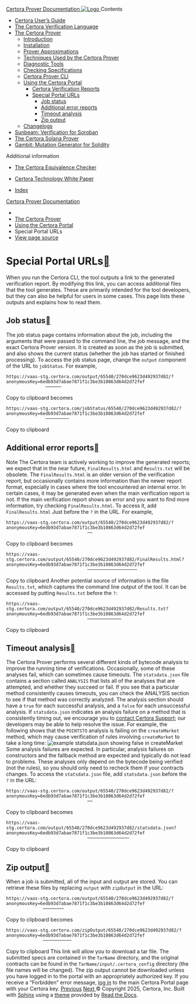 [ Certora Prover Documentation ![Logo](https://docs.certora.com/en/latest/_static/Certora_Logo_Black.svg) ](https://docs.certora.com/en/latest/index.html)
Contents
  * [Certora User’s Guide](https://docs.certora.com/en/latest/docs/user-guide/index.html)
  * [The Certora Verification Language](https://docs.certora.com/en/latest/docs/cvl/index.html)
  * [The Certora Prover](https://docs.certora.com/en/latest/docs/prover/index.html)
    * [Introduction](https://docs.certora.com/en/latest/docs/prover/intro.html)
    * [Installation](https://docs.certora.com/en/latest/docs/user-guide/install.html)
    * [Prover Approximations](https://docs.certora.com/en/latest/docs/prover/approx/index.html)
    * [Techniques Used by the Certora Prover](https://docs.certora.com/en/latest/docs/prover/techniques/index.html)
    * [Diagnostic Tools](https://docs.certora.com/en/latest/docs/prover/diagnosis/index.html)
    * [Checking Specifications](https://docs.certora.com/en/latest/docs/prover/checking/index.html)
    * [Certora Prover CLI](https://docs.certora.com/en/latest/docs/prover/cli/index.html)
    * [Using the Certora Portal](https://docs.certora.com/en/latest/docs/prover/portal/using.html)
      * [Certora Verification Reports](https://docs.certora.com/en/latest/docs/prover/portal/report.html)
      * [Special Portal URLs](https://docs.certora.com/en/latest/docs/prover/portal/secrets.html)
        * [Job status](https://docs.certora.com/en/latest/docs/prover/portal/secrets.html#job-status)
        * [Additional error reports](https://docs.certora.com/en/latest/docs/prover/portal/secrets.html#additional-error-reports)
        * [Timeout analysis](https://docs.certora.com/en/latest/docs/prover/portal/secrets.html#timeout-analysis)
        * [Zip output](https://docs.certora.com/en/latest/docs/prover/portal/secrets.html#zip-output)
    * [Changelogs](https://docs.certora.com/en/latest/docs/prover/changelog/index.html)
  * [Sunbeam: Verification for Soroban](https://docs.certora.com/en/latest/docs/sunbeam/index.html)
  * [The Certora Solana Prover](https://docs.certora.com/en/latest/docs/solana/index.html)
  * [Gambit: Mutation Generator for Solidity](https://docs.certora.com/en/latest/docs/gambit/index.html)


Additional information
  * [The Certora Equivalence Checker](https://docs.certora.com/en/latest/docs/equiv-check/index.html)
  * [Certora Technology White Paper](https://docs.certora.com/en/latest/docs/whitepaper/index.html)


  * [Index](https://docs.certora.com/en/latest/genindex.html)


[Certora Prover Documentation](https://docs.certora.com/en/latest/index.html)
  * [](https://docs.certora.com/en/latest/index.html)
  * [The Certora Prover](https://docs.certora.com/en/latest/docs/prover/index.html)
  * [Using the Certora Portal](https://docs.certora.com/en/latest/docs/prover/portal/using.html)
  * Special Portal URLs
  * [ View page source](https://docs.certora.com/en/latest/_sources/docs/prover/portal/secrets.md.txt)


# Special Portal URLs[](https://docs.certora.com/en/latest/docs/prover/portal/secrets.html#special-portal-urls "Link to this heading")
When you run the Certora CLI, the tool outputs a link to the generated verification report. By modifying this link, you can access additional files that the tool generates. These are primarily intended for the tool developers, but they can also be helpful for users in some cases. This page lists these outputs and explains how to read them.
## Job status[](https://docs.certora.com/en/latest/docs/prover/portal/secrets.html#job-status "Link to this heading")
The job status page contains information about the job, including the arguments that were passed to the command line, the job message, and the exact Certora Prover version. It is created as soon as the job is submitted, and also shows the current status (whether the job has started or finished processing).
To access the job status page, change the `output` component of the URL to `jobStatus`. For example,
```
https://vaas-stg.certora.com/output/65540/270dce9623d492937d82/?anonymousKey=6edb93d7abae7871f1c3be3b10863d64d2d72fef
               ──────

```
Copy to clipboard
becomes
```
https://vaas-stg.certora.com/jobStatus/65540/270dce9623d492937d82/?anonymousKey=6edb93d7abae7871f1c3be3b10863d64d2d72fef
               ─────────

```
Copy to clipboard
## Additional error reports[](https://docs.certora.com/en/latest/docs/prover/portal/secrets.html#additional-error-reports "Link to this heading")
Note
The Certora team is actively working to improve the generated reports; we expect that in the near future, `FinalResults.html` and `Results.txt` will be obsolete.
The `FinalResults.html` is an older version of the verification report, but occasionally contains more information than the newer report format, especially in cases where the tool encountered an internal error. In certain cases, it may be generated even when the main verification report is not.
If the main verification report shows an error and you want to find more information, try checking `FinalResults.html`. To access it, add `FinalResults.html` Just before the `?` in the URL. For example,
```
https://vaas-stg.certora.com/output/65540/270dce9623d492937d82/?anonymousKey=6edb93d7abae7871f1c3be3b10863d64d2d72fef
                               ──

```
Copy to clipboard
becomes
```
https://vaas-stg.certora.com/output/65540/270dce9623d492937d82/FinalResults.html?anonymousKey=6edb93d7abae7871f1c3be3b10863d64d2d72fef
                               ───────────────────

```
Copy to clipboard
Another potential source of information is the file `Results.txt`, which captures the command line output of the tool. It can be accessed by putting `Results.txt` before the `?`:
```
https://vaas-stg.certora.com/output/65540/270dce9623d492937d82/Results.txt?anonymousKey=6edb93d7abae7871f1c3be3b10863d64d2d72fef
                               ─────────────

```
Copy to clipboard
## Timeout analysis[](https://docs.certora.com/en/latest/docs/prover/portal/secrets.html#timeout-analysis "Link to this heading")
The Certora Prover performs several different kinds of bytecode analysis to improve the running time of verifications. Occasionally, some of these analyses fail, which can sometimes cause timeouts.
The `statsdata.json` file contains a section called `ANALYSIS` that lists all of the analyses that are attempted, and whether they succeed or fail. If you see that a particular method consistently causes timeouts, you can check the ANALYSIS section to see if that method was correctly analyzed. The analysis section should have a `true` for each successful analysis, and a `false` for each unsuccessful analysis.
If `statsdata.json` indicates an analysis failure on a method that is consistently timing out, we encourage you to [contact Certora Support](https://discord.com/channels/795999272293236746/1104825071450718338); our developers may be able to help resolve the issue.
For example, the following shows that the `POINTSTO` analysis is failing on the `createMarket` method, which may cause verification of rules involving `createMarket` to take a long time:
![example statsdata.json showing false in createMarket](https://docs.certora.com/en/latest/_images/statsdata.png)
Some analysis failures are expected. In particular, analysis failures on constructors and the fallback method are expected and typically do not lead to problems.
These analyses only depend on the bytecode being verified (not the rules), so you should only need to recheck them if your contracts changes.
To access the `statsdata.json` file, add `statsdata.json` before the `?` in the URL:
```
https://vaas-stg.certora.com/output/65540/270dce9623d492937d82/?anonymousKey=6edb93d7abae7871f1c3be3b10863d64d2d72fef
                               ──

```
Copy to clipboard
becomes
```
https://vaas-stg.certora.com/output/65540/270dce9623d492937d82/statsdata.json?anonymousKey=6edb93d7abae7871f1c3be3b10863d64d2d72fef
                               ────────────────

```
Copy to clipboard
## Zip output[](https://docs.certora.com/en/latest/docs/prover/portal/secrets.html#zip-output "Link to this heading")
When a job is submitted, all of the input and output are stored. You can retrieve these files by replacing `output` with `zipOutput` in the URL:
```
https://vaas-stg.certora.com/output/65540/270dce9623d492937d82/?anonymousKey=6edb93d7abae7871f1c3be3b10863d64d2d72fef
              ────────

```
Copy to clipboard
becomes
```
https://vaas-stg.certora.com/zipOutput/65540/270dce9623d492937d82/?anonymousKey=6edb93d7abae7871f1c3be3b10863d64d2d72fef
              ───────────

```
Copy to clipboard
This link will allow you to download a tar file. The submitted specs are contained in the `TarName` directory, and the original contracts can be found in the `TarName/input/.certora_config` directory (the file names will be changed).
The zip output cannot be downloaded unless you have logged in to the portal with an appropriately authorized key. If you receive a “Forbidden” error message, [log in](https://docs.certora.com/en/latest/docs/prover/portal/using.html) to the main Certora Portal page with your Certora key.
[ Previous](https://docs.certora.com/en/latest/docs/prover/portal/storage-in-calltrace.html "Storage in Call Trace") [Next ](https://docs.certora.com/en/latest/docs/prover/changelog/index.html "Changelogs")
© Copyright 2025, Certora, Inc.
Built with [Sphinx](https://www.sphinx-doc.org/) using a [theme](https://github.com/readthedocs/sphinx_rtd_theme) provided by [Read the Docs](https://readthedocs.org). 
